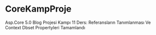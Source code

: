 # CoreKampProje
Asp.Core 5.0 Blog Projesi Kampı 
11 Ders: Referansların Tanımlanması Ve Context Dbset Propertyleri Tamamlandı
